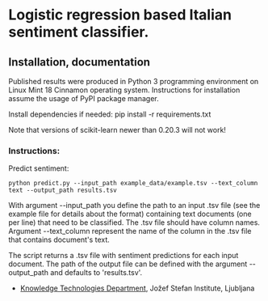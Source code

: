 # Logistic regression based Italian sentiment classifier. #

## Installation, documentation ##

Published results were produced in Python 3 programming environment on Linux Mint 18 Cinnamon operating system. Instructions for installation assume the usage of PyPI package manager.<br/>

Install dependencies if needed: pip install -r requirements.txt

Note that versions of scikit-learn newer than 0.20.3 will not work!

### Instructions: ###

Predict sentiment:<br/>
```
python predict.py --input_path example_data/example.tsv --text_column text --output_path results.tsv
```
With argument --input_path you define the path to an input .tsv file (see the example file for details about the format) containing text documents (one per line) that need to be classified. The .tsv file should have column names. Argument --text_column represent the name of the column in the .tsv file that contains document's text. 

The script returns a .tsv file with sentiment predictions for each input document. The path of the output file can be defined with the argument --output_path and defaults to 'results.tsv'.

* [Knowledge Technologies Department](http://kt.ijs.si), Jožef Stefan Institute, Ljubljana


